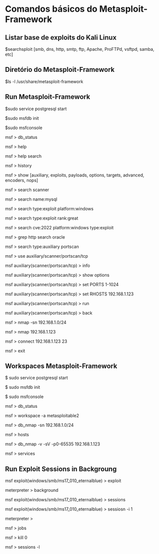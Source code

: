 # Comandos básicos do Metasploit-Framework

## Listar base de exploits do Kali Linux

$searchsploit <name service> [smb, dns, http, smtp, ftp, Apache, ProFTPd, vsftpd, samba, etc]

## Diretório do Metasploit-Framework

$ls -l /usr/share/metasploit-framework

## Run Metasploit-Framework

$sudo service postgresql start

$sudo msfdb init

$sudo msfconsole

msf > db_status

msf > help

msf > help search

msf > history

msf > show [auxiliary, exploits, payloads, options, targets, advanced, encoders, nops]

msf > search scanner

msf > search name:mysql

msf > search type:exploit platform:windows

msf > search type:exploit rank:great

msf > search cve:2022 platform:windows type:exploit

msf > grep http search oracle

msf > search type:auxiliary portscan

msf > use auxiliary/scanner/portscan/tcp

msf  auxiliary(scanner/portscan/tcp) > info

msf  auxiliary(scanner/portscan/tcp) > show options

msf  auxiliary(scanner/portscan/tcp) > set PORTS 1-1024

msf  auxiliary(scanner/portscan/tcp) > set RHOSTS 192.168.1.123

msf  auxiliary(scanner/portscan/tcp) > run

msf  auxiliary(scanner/portscan/tcp) > back

msf > nmap -sn 192.168.1.0/24

msf > nmap 192.168.1.123

msf > connect 192.168.1.123 23

msf > exit

## Workspaces Metasploit-Framework

$ sudo service postgresql start

$ sudo msfdb init

$ sudo msfconsole

msf > db_status

msf > workspace -a metasploitable2

msf > db_nmap -sn 192.168.1.0/24

msf > hosts

msf > db_nmap -v -sV -p0-65535 192.168.1.123

msf > services

## Run Exploit Sessions in Backgroung

msf exploit(windows/smb/ms17_010_eternalblue) > exploit

meterpreter > background

msf exploit(windows/smb/ms17_010_eternalblue) > sessions

msf exploit(windows/smb/ms17_010_eternalblue) > sessiosn -i 1

meterpreter >

msf > jobs

msf > kill 0

msf > sessions -l

